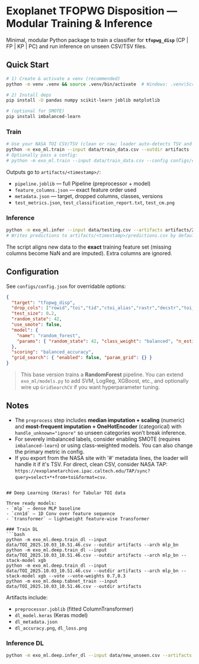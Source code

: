 
# Exoplanet TFOPWG Disposition — Modular Training & Inference

Minimal, modular Python package to train a classifier for **`tfopwg_disp`** (CP | FP | KP | PC) and run inference on unseen CSV/TSV files.

## Quick Start

```bash
# 1) Create & activate a venv (recommended)
python -m venv .venv && source .venv/bin/activate  # Windows: .venv\Scripts\activate

# 2) Install deps
pip install -U pandas numpy scikit-learn joblib matplotlib

# (optional for SMOTE)
pip install imbalanced-learn
```

### Train

```bash
# Use your NASA TOI CSV/TSV (clean or raw; loader auto-detects TSV and ignores '#' comments)
python -m exo_ml.train --input data/train_data.csv --outdir artifacts
# Optionally pass a config:
# python -m exo_ml.train --input data/train_data.csv --config configs/config.json --outdir artifacts
```

Outputs go to `artifacts/<timestamp>/`:
- `pipeline.joblib` — full Pipeline (preprocessor + model)
- `feature_columns.json` — exact feature order used
- `metadata.json` — target, dropped columns, classes, versions
- `test_metrics.json`, `test_classification_report.txt`, `test_cm.png`

### Inference

```bash
python -m exo_ml.infer --input data/testing.csv --artifacts artifacts/20250101_123456 --with-proba
# Writes predictions to artifacts/<timestamp>/predictions.csv by default; or use --output path.csv
```

The script aligns new data to the **exact** training feature set (missing columns become NaN and are imputed). Extra columns are ignored.

## Configuration

See `configs/config.json` for overridable options:
```json
{
  "target": "tfopwg_disp",
  "drop_cols": ["rowid","toi","tid","ctoi_alias","rastr","decstr","toi_created","rowupdate"],
  "test_size": 0.2,
  "random_state": 42,
  "use_smote": false,
  "model": {
    "name": "random_forest",
    "params": { "random_state": 42, "class_weight": "balanced", "n_estimators": 200 }
  },
  "scoring": "balanced_accuracy",
  "grid_search": { "enabled": false, "param_grid": {} }
}
```

> This base version trains a **RandomForest** pipeline. You can extend `exo_ml/models.py` to add SVM, LogReg, XGBoost, etc., and optionally wire up `GridSearchCV` if you want hyperparameter tuning.

## Notes

- The `preprocess` step includes **median imputation + scaling** (numeric) and **most-frequent imputation + OneHotEncoder** (categorical) with `handle_unknown="ignore"` so unseen categories won’t break inference.
- For severely imbalanced labels, consider enabling SMOTE (requires `imbalanced-learn`) or using class-weighted models. You can also change the primary metric in config.
- If you export from the NASA site with '#' metadata lines, the loader will handle it if it's TSV. For direct, clean CSV, consider NASA TAP: `https://exoplanetarchive.ipac.caltech.edu/TAP/sync?query=select+*+from+toi&format=csv`.
```

## Deep Learning (Keras) for Tabular TOI data

Three ready models:
- `mlp` — dense MLP baseline
- `cnn1d` — 1D Conv over feature sequence
- `transformer` — lightweight feature-wise Transformer

### Train DL
```bash
python -m exo_ml.deep.train_dl --input data/TOI_2025.10.03_10.51.46.csv --outdir artifacts --arch mlp_bn
python -m exo_ml.deep.train_dl --input data/TOI_2025.10.03_10.51.46.csv --outdir artifacts --arch mlp_bn --stack-model xgb
python -m exo_ml.deep.train_dl --input data/TOI_2025.10.03_10.51.46.csv --outdir artifacts --arch mlp_bn --stack-model xgb --vote --vote-weights 0.7,0.3
python -m exo_ml.deep.tabnet_train --input data/TOI_2025.10.03_10.51.46.csv --outdir artifacts
```

Artifacts include:
- `preprocessor.joblib`  (fitted ColumnTransformer)
- `dl_model.keras`       (Keras model)
- `dl_metadata.json`
- `dl_accuracy.png`, `dl_loss.png`

### Inference DL
```bash
python -m exo_ml.deep.infer_dl --input data/new_unseen.csv --artifacts artifacts/2025XXXX_XXXXXX
```
